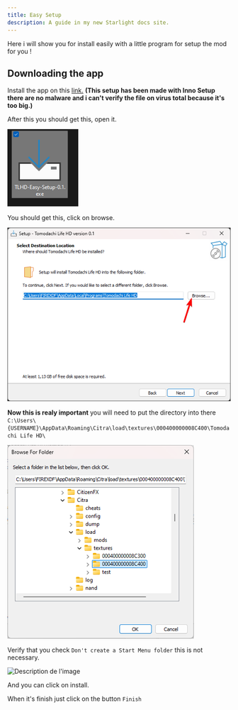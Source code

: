 ```yaml
---
title: Easy Setup
description: A guide in my new Starlight docs site.
---
```


Here i will show you for install easily with a little program for setup the mod for you !

## Downloading the app

Install the app on this [link.](https://github.com/Golden-Saiyans/TLHD-Easy-Setup/releases/download/0.X/TLHD-Easy-Setup-0.1.exe) **(This setup has been made with Inno Setup there are no malware and i can't verify the file on virus total because it's too big.)**

After this you should get this, open it.

![Description de l'image](https://raw.githubusercontent.com/FIREXDF/TLHD-Docs/main/src/assets/easysetup/1.png)

You should get this, click on browse.

![Description de l'image](https://raw.githubusercontent.com/FIREXDF/TLHD-Docs/main/src/assets/easysetup/2.png)

**Now this is realy important** you will need to put the directory into there `C:\Users\{USERNAME}\AppData\Roaming\Citra\load\textures\000400000008C400\Tomodachi Life HD\`

![Description de l'image](https://raw.githubusercontent.com/FIREXDF/TLHD-Docs/main/src/assets/easysetup/3.png)

Verify that you check `Don't create a Start Menu folder` this is not necessary.

![Description de l'image](https://raw.githubusercontent.com/FIREXDF/TLHD-Docs/main/src/assets/easysetup/5.png)

And you can click on install.

When it's finish just click on the button `Finish`